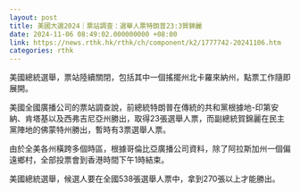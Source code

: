 ```yaml
---
layout: post
title: 美國大選2024｜票站調查：選舉人票特朗普23:3賀錦麗
date: 2024-11-06 08:49:02.000000000 +08:00
link: https://news.rthk.hk/rthk/ch/component/k2/1777742-20241106.htm
categories: rthk
---
```


美國總統選舉，票站陸續關閉，包括其中一個搖擺州北卡羅來納州，點票工作隨即展開。

美國全國廣播公司的票站調查說，前總統特朗普在傳統的共和黨根據地-印第安納、肯塔基以及西弗吉尼亞州勝出，取得23張選舉人票，而副總統賀錦麗在民主黨陣地的佛蒙特州勝出，暫時有3票選舉人票。

由於全美各州橫跨多個時區，根據哥倫比亞廣播公司資料，除了阿拉斯加州一個偏遠鄉村，全部投票會到香港時間下午1時結束。

美國總統選舉，候選人要在全國538張選舉人票中，拿到270張以上才能勝出。
